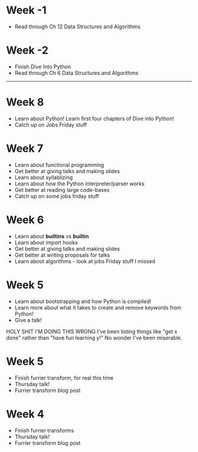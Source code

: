Week -1
====================
* Read through Ch 12 Data Structures and Algorithms

Week -2
====================
* Finish Dive Into Python
* Read through Ch 6 Data Structures and Algorithms


******


Week 8
====================
* Learn about Python! Learn first four chapters of Dive into Python!  
* Catch up on Jobs Friday stuff  

Week 7
====================
* Learn about functional programming
* Get better at giving talks and making slides
* Learn about syllablizing
* Learn about how the Python interpreter/parser works
* Get better at reading large code-bases
* Catch up on some jobs friday stuff

Week 6
====================
* Learn about __builtins__ vs __builtin__
* Learn about import hooks
* Get better at giving talks and making slides
* Get better at writing proposals for talks
* Learn about algorithms - look at jobs Friday stuff I missed

Week 5
====================
* Learn about bootstrapping and how Python is compiled!
* Learn more about what it takes to create and remove keywords from Python!
* Give a talk!


HOLY SHIT I'M DOING THIS WRONG
I've been listing things like "get x done" rather than "have fun learning y!"
No wonder I've been miserable.

Week 5
====================
* Finish furrier transform, for real this time
* Thursday talk!
* Furrier transform blog post

Week 4
====================

* Finish furrier transforms
* Thursday talk!
* Furrier transform blog post